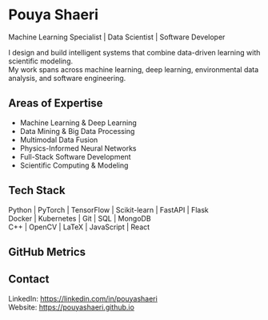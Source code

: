
# Pouya Shaeri

Machine Learning Specialist | Data Scientist | Software Developer

I design and build intelligent systems that combine data-driven learning with scientific modeling.  
My work spans across machine learning, deep learning, environmental data analysis, and software engineering.

## Areas of Expertise

- Machine Learning & Deep Learning
- Data Mining & Big Data Processing
- Multimodal Data Fusion
- Physics-Informed Neural Networks
- Full-Stack Software Development
- Scientific Computing & Modeling

## Tech Stack

Python | PyTorch | TensorFlow | Scikit-learn | FastAPI | Flask  
Docker | Kubernetes | Git | SQL | MongoDB  
C++ | OpenCV | LaTeX | JavaScript | React


## GitHub Metrics


## Contact
LinkedIn: https://linkedin.com/in/pouyashaeri  
Website: https://pouyashaeri.github.io
